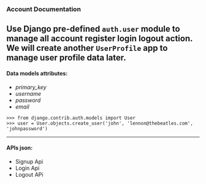 ### Account Documentation
Use Django pre-defined `auth.user` module to manage all account register login logout action.
We will create another `UserProfile` app to manage user profile data later.
---

#### Data models attributes:
- *primary_key*
- *username*
- *password*
- *email*
```
>>> from django.contrib.auth.models import User
>>> user = User.objects.create_user('john', 'lennon@thebeatles.com', 'johnpassword')
```
---
#### APIs json:
- Signup Api
- Login Api
- Logout APi
